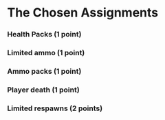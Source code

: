 # The Chosen Assignments

### Health Packs (1 point)

### Limited ammo (1 point)

### Ammo packs (1 point)

### Player death (1 point)

### Limited respawns (2 points)
